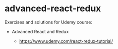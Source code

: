 # advanced-react-redux

Exercises and solutions for Udemy course:

* Advanced React and Redux

    * https://www.udemy.com/react-redux-tutorial/
